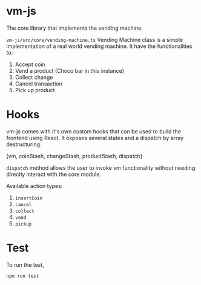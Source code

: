 # vm-js

The core library that implements the vending machine.

`vm-js/src/core/vending-machine.ts`
Vending Machine class is a simple implementation of a real world vending machine. It have the functionalities to:

1. Accept coin
2. Vend a product (Choco bar in this instance)
3. Collect change
4. Cancel transaction
5. Pick up product

# Hooks

vm-js comes with it's own custom hooks that can be used to build the frontend using React. It exposes several states and a dispatch by array destructuring.

[vm, coinStash, changeStash, productStash, dispatch]

`dispatch` method allows the user to invoke vm functionality without needing directly interact with the core module.

Available action types:

1. `insertCoin`
2. `cancel`
3. `collect`
4. `vend`
5. `pickup`

# Test

To run the test,

```bash
npm run test
```
